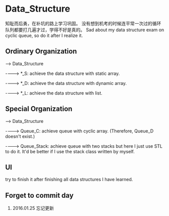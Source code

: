 # Data_Structure
知耻而后勇，在补坑的路上学习巩固。
没有想到机考的时候连平常一次过的循环队列都要打几遍才过，学得不好是真的。
Sad about my data structure exam on cyclic queue, so do it after I realize it.
## Ordinary Organization
--> Data_Structure

----> *_S: achieve the data structure with static array.

----> *_D: achieve the data structure with dynamic array.

----> *_L: achieve the data structure with list.

## Special Organization
--> Data_Structure

----> Queue_C: achieve queue with cyclic array. (Therefore, Queue_D doesn't exist.)

----> Queue_Stack: achieve queue with two stacks but here I just use STL to do it. It'd be better if I use the stack class written by myself.
## UI
try to finish it after finishing all data structures I have learned.

## Forget to commit day
1. 2016.01.25 忘记更新
